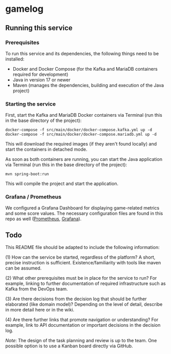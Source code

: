 # gamelog

## Running this service

### Prerequisites

To run this service and its dependencies, the following things need to be installed:
- Docker and Docker Compose (for the Kafka and MariaDB containers required for development)
- Java in version 17 or newer
- Maven (manages the dependencies, building and execution of the Java project)

### Starting the service
First, start the Kafka and MariaDB Docker containers via Terminal (run this in the base directory of the project):
```shell
docker-compose -f src/main/docker/docker-compose.kafka.yml up -d
docker-compose -f src/main/docker/docker-compose.mariadb.yml up -d
```
This will download the required images (if they aren't found locally) and start the containers in detached mode.

As soon as both containers are running, you can start the Java application via Terminal (run this in the base directory of the project):
```shell
mvn spring-boot:run
```
This will compile the project and start the application.

### Grafana / Prometheus

We configured a Grafana Dashboard for displaying game-related metrics and some score values. The 
necessary configuration files are found in this repo as well ([Prometheus](./src/main/prometheus), [Grafana](./src/main/grafana)).


## Todo
This README file should be adapted to include the following information:

(1) How can the service be started, regardless of the platform? A short, precise instruction is sufficient. Existence/familiarity with tools like maven can be assumed.

(2) What other prerequisites must be in place for the service to run? For example, linking to further documentation of required infrastructure such as Kafka from the DevOps team.

(3) Are there decisions from the decision log that should be further elaborated (like domain model)? Depending on the level of detail, describe in more detail here or in the wiki.

(4) Are there further links that promote navigation or understanding? For example, link to API documentation or important decisions in the decision log.

_Note_: The design of the task planning and review is up to the team. One possible option is to use a Kanban board directly via GitHub.
